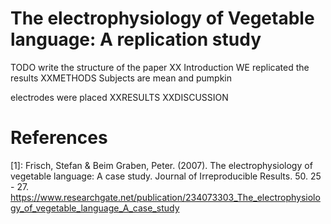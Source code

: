 # The electrophysiology of Vegetable language: A replication study

TODO write the structure of the paper
XX Introduction 
WE replicated the results
XXMETHODS
Subjects are mean and pumpkin

electrodes were placed
XXRESULTS
XXDISCUSSION
# References

[1]: Frisch, Stefan & Beim Graben, Peter. (2007). The electrophysiology of vegetable language: A case study. Journal of Irreproducible Results. 50. 25 - 27. https://www.researchgate.net/publication/234073303_The_electrophysiology_of_vegetable_language_A_case_study
